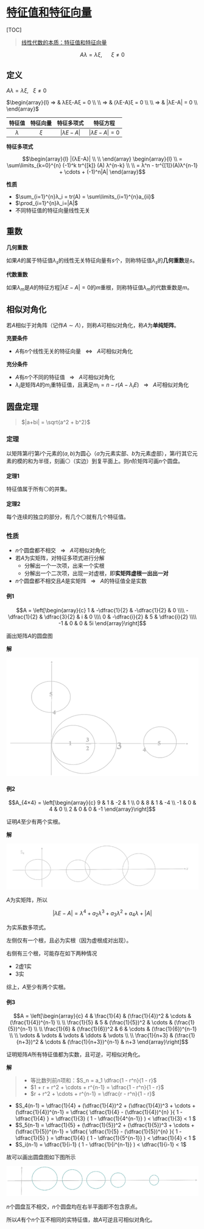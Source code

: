 <link rel='stylesheet' href='../../style/index.css'>
<script src='../../style/index.js'></script>

# [特征值和特征向量](./index.html)

[TOC]

>[线性代数的本质：特征值和特征向量](https://www.bilibili.com/video/av6540378)

$$Aλ=λξ, \ \ \ \ \ \ ξ \neq 0$$

## 定义

$Aλ=λξ, \ \ \ ξ \neq 0$

$\begin{array}{l}
    ⇒ & λEξ-Aξ = 0
\\
\\  ⇒ & (λE-A)ξ = 0
\\
\\  ⇒ & |λE-A| = 0
\\
\end{array}$

| 特征值 | 特征向量 | 特征多项式 | 特征方程 |
| :-: | :-: | :-: | :-: |
| $λ$ | $ξ$ | $\vert{λE-A}\vert$ |  $\vert{λE-A}\vert=0$

**特征多项式**

$$\begin{array}{l}
    |{λE-A}|
    \\ \\
\end{array}
\begin{array}{l}
\\  = \sum\limits_{k=0}^{n} (-1)^k tr^{[k]} (A) λ^{n-k}
\\
\\  =  λ^n - tr^{[1]}(A)λ^{n-1} + \cdots + (-1)^n|A|
\end{array}$$

**性质**

- $\sum_{i=1}^{n}λ_i = tr(A) = \sum\limits_{i=1}^{n}a_{ii}$
- $\prod_{i=1}^{n}λ_i=|A|$
- 不同特征值的特征向量线性无关

## 重数

**几何重数**

如果$A$的属于特征值$λ_s$的线性无关特征向量有$s$个，则称特征值$λ_s$的**几何重数**是$s$。

**代数重数**

如果$λ_m$是$A$的特征方程$|λE-A| = 0$的$m$重根，则称特征值$λ_m$的代数重数是$m$。

## 相似对角化

若$A$相似于对角阵（记作$A∼Λ$），则称$A$可相似对角化，称$A$为**单纯矩阵**。

**充要条件**

- $A$有$n$个线性无关的特征向量${ \ \ \ ⇔ \ \ \ }A$可相似对角化

**充分条件**

- $A$有$n$个不同的特征值${ \ \ \ ⇒ \ \ \ }A$可相似对角化
- $λ_i$是矩阵$A$的$m_i$重特征值，且满足$m_i = n-r(A-λ_iE){ \ \ \ ⇒ \ \ \ }A$可相似对角化

## 圆盘定理

>$|a+bi| = \sqrt{a^2 + b^2}$

### 定理

以矩阵第$i$行第$i$个元素的$(a,b)$为圆心（$a$为元素实部、$b$为元素虚部），第$i$行其它元素的模的和为半径，刻画⚪（实边）到复平面上。则$n$阶矩阵可画$n$个圆盘。

**定理1**

特征值属于所有⚪的并集。

**定理2**

每个连续的独立的部分，有几个⚪就有几个特征值。

### 性质

- $n$个圆盘都不相交${ \ \ \ ⇒ \ \ \ }A$可相似对角化
- 若$A$为实矩阵，对特征多项式进行分解
  - 分解出一个一次项，出来一个实根
  - 分解出一个二次项，出现一对虚根，即**实矩阵虚根一出出一对**
- $n$个圆盘都不相交且$A$是实矩阵${ \ \ \ ⇒ \ \ \ }A$的特征值全是实数

#### 例1

$$A = \left[\begin{array}{c}
        1             & -\dfrac{1}{2} & -\dfrac{1}{2} & 0
\\\\    -\dfrac{1}{2} & \dfrac{3}{2}  & i             & 0
\\\\    0             & -\dfrac{i}{2} & 5             & \dfrac{i}{2}
\\\\    -1            & 0             & 0             & 5i
\end{array}\right]$$

画出矩阵$A$的圆盘图

**解**

![](./images/eg_DISC1.png)

#### 例2

$$A_{4×4} = \left[\begin{array}{c}
    9 & 1 & -2 & 1
\\  0 & 8 & 1  & -4
\\ -1 & 0 & 4  & 0
\\  2 & 0 & 0  & -1
\end{array}\right]$$

证明$A$至少有两个实根。

**解**

![](./images/eg_DISC2.png)

$A$为实矩阵，所以

$$|{λE-A}| = λ^4 + a_2λ^3 + a_3λ^2 + a_4λ + |A|$$

为实系数多项式。

左侧仅有一个根，且必为实根（因为虚根成对出现）。

右侧有三个根，可能存在如下两种情况

- 2虚1实
- 3实

综上，$A$至少有两个实根。

#### 例3

$$A = \left[\begin{array}{c}
    4             & \frac{1}{4}       & (\frac{1}{4})^2 & \cdots & (\frac{1}{4})^{n-1}
\\
\\  \frac{1}{5}   & 5                 & (\frac{1}{5})^2 & \cdots & (\frac{1}{5})^{n-1}
\\
\\  \frac{1}{6}   & (\frac{1}{6})^2   & 6               & \cdots & (\frac{1}{6})^{n-1}
\\
\\  \vdots        & \vdots            & \vdots          & \ddots & \vdots
\\
\\  \frac{1}{n+3} & (\frac{1}{n+3})^2 & \cdots          & (\frac{1}{n+3})^{n-1} & n+3
\end{array}\right]$$

证明矩阵$A$所有特征值都为实数，且可逆，可相似对角化。

**解**

>- 等比数列前$n$项和：$S_n = a_1 \dfrac{1 - r^n}{1 - r}$
>- $1 + r + r^2 + \cdots + r^{n-1} = \dfrac{1 - r^n}{1 - r}$
>- $r + r^2 + \cdots + r^{n-1} = \dfrac{r - r^n}{1 - r}$

- $S_4(n-1) = \dfrac{1}{4} + (\dfrac{1}{4})^2 + (\dfrac{1}{4})^3 + \cdots + (\dfrac{1}{4})^{n-1} 
    = \dfrac{
        \dfrac{1}{4} - (\dfrac{1}{4})^{n}
    }{
        1 - \dfrac{1}{4}
    }
    = \dfrac{1}{3} ( 1 - \dfrac{1}{4^{n-1}} ) < \dfrac{1}{3} < 1
$
- $S_5(n-1) = \dfrac{1}{5} + (\dfrac{1}{5})^2 + (\dfrac{1}{5})^3 + \cdots + (\dfrac{1}{5})^{n-1} = 
    \dfrac{
        \dfrac{1}{5} - (\dfrac{1}{5})^{n}
    }{
        1 - \dfrac{1}{5}
    }
    = \dfrac{1}{4} ( 1 - \dfrac{1}{5^{n-1}} ) < \dfrac{1}{4} < 1
$
- $S_i(n-1) = \dfrac{1}{i-1} ( 1 - \dfrac{1}{i^{n-1}} ) < \dfrac{1}{i-1} < 1$

故可以画出圆盘图如下图所示

![](./images/eg_DISC3.png)

$n$个圆盘互不相交，$n$个圆盘均在右半平面即不包含原点。

所以$A$有个$n$个互不相同的实特征值，故$A$可逆且可相似对角化。